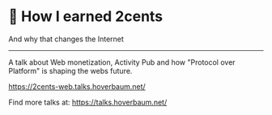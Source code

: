 # 🤑 How I earned 2cents

And why that changes the Internet

---

A talk about Web monetization, Activity Pub and how "Protocol over Platform" is shaping the webs future.

https://2cents-web.talks.hoverbaum.net/

Find more talks at: https://talks.hoverbaum.net/